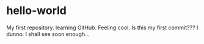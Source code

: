 # hello-world
My first repository. learning GitHub. Feeling cool.
Is this my first commit??? I dunno. I shall see soon enough...
